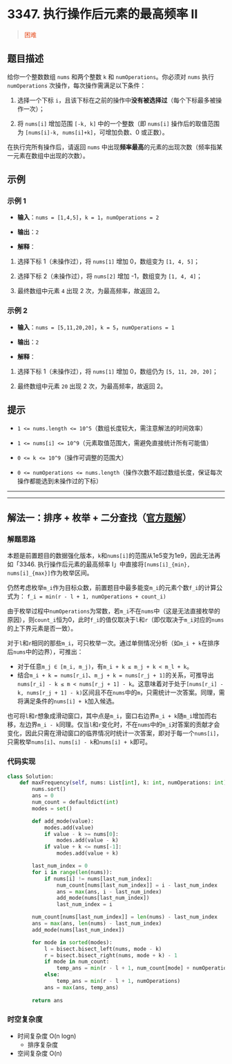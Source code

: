 # 3347. 执行操作后元素的最高频率 II
><span style="color:rgb(230,73,25)">困难</span>
## 题目描述

给你一个整数数组 `nums` 和两个整数 `k` 和 `numOperations`。你必须对 `nums` 执行 `numOperations` 次操作，每次操作需满足以下条件：



1. 选择一个下标 `i`，且该下标在之前的操作中**没有被选择过**（每个下标最多被操作一次）；

2. 将 `nums[i]` 增加范围 `[-k, k]` 中的一个整数（即 `nums[i]` 操作后的取值范围为 `[nums[i]-k, nums[i]+k]`，可增加负数、0 或正数）。

在执行完所有操作后，请返回 `nums` 中出现**频率最高**的元素的出现次数（频率指某一元素在数组中出现的次数）。

## 示例

### 示例 1



* **输入**：`nums = [1,4,5]`，`k = 1`，`numOperations = 2`

* **输出**：`2`

* **解释**：

1. 选择下标 1（未操作过），将 `nums[1]` 增加 0，数组变为 `[1, 4, 5]`；

2. 选择下标 2（未操作过），将 `nums[2]` 增加 -1，数组变为 `[1, 4, 4]`；

3. 最终数组中元素 `4` 出现 2 次，为最高频率，故返回 2。

### 示例 2



* **输入**：`nums = [5,11,20,20]`，`k = 5`，`numOperations = 1`

* **输出**：`2`

* **解释**：

1. 选择下标 1（未操作过），将 `nums[1]` 增加 0，数组仍为 `[5, 11, 20, 20]`；

2. 最终数组中元素 `20` 出现 2 次，为最高频率，故返回 2。

## 提示



* `1 <= nums.length <= 10^5`（数组长度较大，需注意解法的时间效率）

* `1 <= nums[i] <= 10^9`（元素取值范围大，需避免直接统计所有可能值）

* `0 <= k <= 10^9`（操作可调整的范围大）

* `0 <= numOperations <= nums.length`（操作次数不超过数组长度，保证每次操作都能选到未操作过的下标）














***
***




## 解法一：排序 + 枚举 + 二分查找（[官方题解](https://leetcode.cn/problems/maximum-frequency-of-an-element-after-performing-operations-ii/solutions/3803631/zhi-xing-cao-zuo-hou-yuan-su-de-zui-gao-n4uko/?envType=daily-question&envId=2025-10-24)）



### 解题思路


本题是前置题目的数据强化版本，`k`和`nums[i]`的范围从1e5变为1e9，因此无法再如「3346. 执行操作后元素的最高频率 I」中直接将`[nums[i]_{min}, nums[i]_{max}]`作为枚举区间。

仍然考虑枚举`m_i`作为目标众数，前置题目中最多能变`m_i`的元素个数`f_i`的计算公式为：
`f_i = min(r - l + 1, numOperations + count_i)`

由于枚举过程中`numOperations`为常数，若`m_i`不在`nums`中（这是无法直接枚举的原因），则`count_i`恒为0，此时`f_i`的值仅取决于`l`和`r`（即仅取决于`m_i`对应的`nums`的上下界元素是否一致）。

对于`l`和`r`相同的那些`m_i`，可只枚举一次。通过单侧情况分析（如`m_i + k`在排序后`nums`中的边界），可推出：
- 对于任意`m_j ∈ [m_i, m_j)`，有`m_i + k ≤ m_j + k < m_l + k`。
- 结合`m_i + k = nums[r_i]`、`m_j + k = nums[r_j + 1]`的关系，可推导出`nums[r_i] - k ≤ m < nums[r_j + 1] - k`。这意味着对于处于`[nums[r_i] - k, nums[r_j + 1] - k)`区间且不在`nums`中的`m`，只需统计一次答案。同理，需将满足条件的`nums[i] + k`加入候选。

也可将`l`和`r`想象成滑动窗口，其中点是`m_i`，窗口右边界`m_i + k`随`m_i`增加而右移，左边界`m_i - k`同理。仅当`l`和`r`变化时，不在`nums`中的`m_i`对答案的贡献才会变化，因此只需在滑动窗口的临界情况时统计一次答案，即对于每一个`nums[i]`，只需枚举`nums[i]`、`nums[i] - k`和`nums[i] + k`即可。

### 代码实现

```python
class Solution:
    def maxFrequency(self, nums: List[int], k: int, numOperations: int) -> int:
        nums.sort()
        ans = 0
        num_count = defaultdict(int)
        modes = set()

        def add_mode(value):
            modes.add(value)
            if value - k >= nums[0]:
                modes.add(value - k)
            if value + k <= nums[-1]:
                modes.add(value + k)

        last_num_index = 0
        for i in range(len(nums)):
            if nums[i] != nums[last_num_index]:
                num_count[nums[last_num_index]] = i - last_num_index
                ans = max(ans, i - last_num_index)
                add_mode(nums[last_num_index])
                last_num_index = i

        num_count[nums[last_num_index]] = len(nums) - last_num_index
        ans = max(ans, len(nums) - last_num_index)
        add_mode(nums[last_num_index])

        for mode in sorted(modes):
            l = bisect.bisect_left(nums, mode - k)
            r = bisect.bisect_right(nums, mode + k) - 1
            if mode in num_count:
                temp_ans = min(r - l + 1, num_count[mode] + numOperations)
            else:
                temp_ans = min(r - l + 1, numOperations)
            ans = max(ans, temp_ans)
        
        return ans
```

### 时空复杂度

- 时间复杂度 O(n logn)
  - 排序复杂度
- 空间复杂度 O(n)



